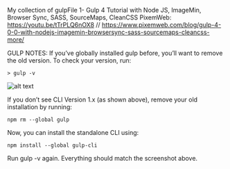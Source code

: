 My collection of gulpFile
1- Gulp 4 Tutorial with Node JS, ImageMin, Browser Sync, SASS, SourceMaps, CleanCSS 
PixemWeb: https://youtu.be/tTrPLQ6nOX8
// https://www.pixemweb.com/blog/gulp-4-0-0-with-nodejs-imagemin-browsersync-sass-sourcemaps-cleancss-more/


GULP NOTES:
If you’ve globally installed gulp before, you’ll want to remove the old version. To check your version, run:

`> gulp -v`

![alt text](https://cdn-images-1.medium.com/max/1600/1*7nkP1HJpMefx74a6yPZo4g.png)

If you don’t see CLI Version 1.x (as shown above), remove your old installation by running:

`npm rm --global gulp`

Now, you can install the standalone CLI using:

`npm install --global gulp-cli`

Run gulp -v again. Everything should match the screenshot above.